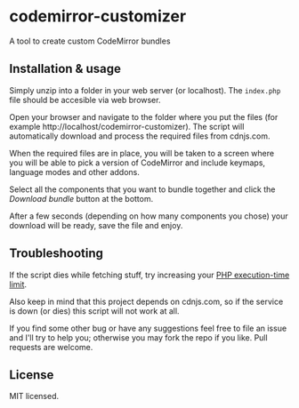 # codemirror-customizer

A tool to create custom CodeMirror bundles

## Installation & usage

Simply unzip into a folder in your web server (or localhost). The `index.php` file should be accesible via web browser.

Open your browser and navigate to the folder where you put the files (for example http://localhost/codemirror-customizer). The script will automatically download and process the required files from cdnjs.com.

When the required files are in place, you will be taken to a screen where you will be able to pick a version of CodeMirror and include keymaps, language modes and other addons.

Select all the components that you want to bundle together and click the _Download bundle_ button at the bottom.

After a few seconds (depending on how many components you chose) your download will be ready, save the file and enjoy.

## Troubleshooting

If the script dies while fetching stuff, try increasing your [PHP execution-time limit](https://www.google.com.mx/search?q=php+increase+execution+time).

Also keep in mind that this project depends on cdnjs.com, so if the service is down (or dies) this script will not work at all.

If you find some other bug or have any suggestions feel free to file an issue and I'll try to help you; otherwise you may fork the repo if you like. Pull requests are welcome.

## License

MIT licensed.